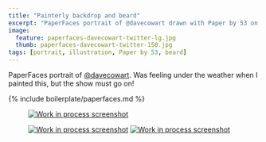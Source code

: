 ```yaml
---
title: "Painterly backdrop and beard"
excerpt: "PaperFaces portrait of @davecowart drawn with Paper by 53 on an iPad."
image: 
  feature: paperfaces-davecowart-twitter-lg.jpg
  thumb: paperfaces-davecowart-twitter-150.jpg
tags: [portrait, illustration, Paper by 53, beard]
---
```


PaperFaces portrait of [@davecowart](http://twitter.com/davecowart). Was feeling under the weather when I painted this, but the show must go on!

{% include boilerplate/paperfaces.md %}

<figure>
	<a href="{{ site.url }}/assets/images/paperfaces-davecowart-process-1-lg.jpg"><img src="{{ site.url }}/assets/images/paperfaces-davecowart-process-1-600.jpg" alt="Work in process screenshot"></a>
</figure>

<figure class="half">
	<a href="{{ site.url }}/assets/images/paperfaces-davecowart-process-2-lg.jpg"><img src="{{ site.url }}/assets/images/paperfaces-davecowart-process-2-600.jpg" alt="Work in process screenshot"></a>
	<a href="{{ site.url }}/assets/images/paperfaces-davecowart-process-3-lg.jpg"><img src="{{ site.url }}/assets/images/paperfaces-davecowart-process-3-600.jpg" alt="Work in process screenshot"></a>
</figure>